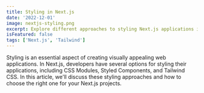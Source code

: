 ```yaml
---
title: Styling in Next.js
date: '2022-12-01'
image: nextjs-styling.png
excerpt: Explore different approaches to styling Next.js applications including CSS Modules, Styled Components, and Tailwind CSS.
isFeatured: false
tags: ['Next.js', 'Tailwind']
---
```


Styling is an essential aspect of creating visually appealing web applications. In Next.js, developers have several options for styling their applications, including CSS Modules, Styled Components, and Tailwind CSS. In this article, we'll discuss these styling approaches and how to choose the right one for your Next.js projects.
